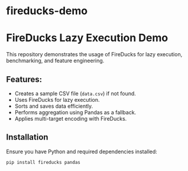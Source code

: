 # fireducks-demo

# FireDucks Lazy Execution Demo

This repository demonstrates the usage of FireDucks for lazy execution, benchmarking, and feature engineering.

## Features:
- Creates a sample CSV file (`data.csv`) if not found.
- Uses FireDucks for lazy execution.
- Sorts and saves data efficiently.
- Performs aggregation using Pandas as a fallback.
- Applies multi-target encoding with FireDucks.

## Installation

Ensure you have Python and required dependencies installed:

```bash
pip install fireducks pandas
